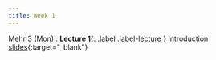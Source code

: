 ```yaml
---
title: Week 1
---
```


Mehr 3 (Mon)
: **Lecture 1**{: .label .label-lecture } Introduction [slides](https://drive.google.com/file/d/1uQqL6ezc9CcBIqIdViCgzK1bvOYyBOrm/view?usp=sharing){:target="_blank"}



